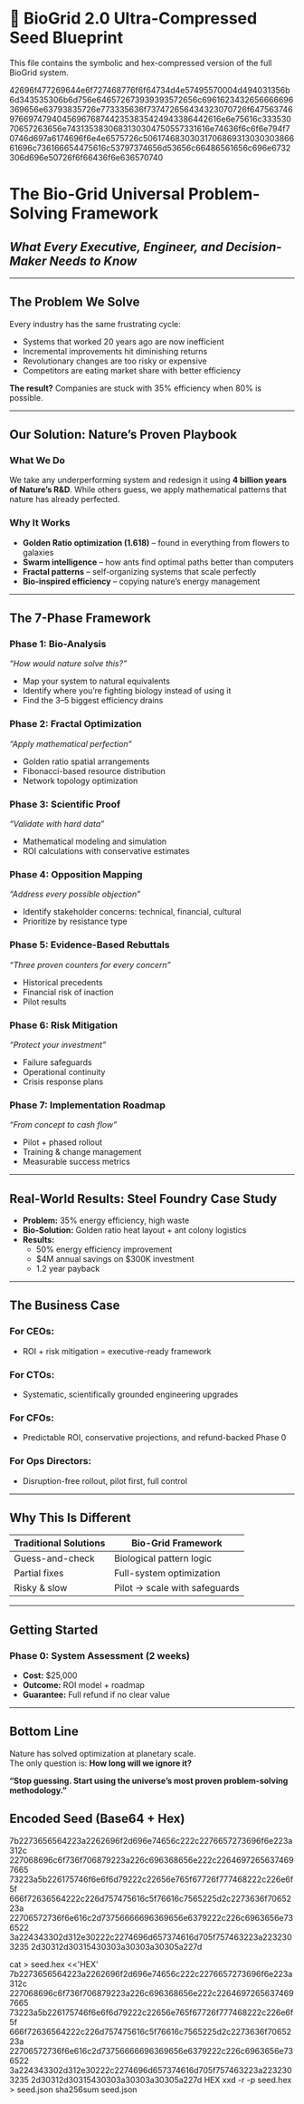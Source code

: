 # 🔐 BioGrid 2.0 Ultra-Compressed Seed Blueprint

This file contains the symbolic and hex-compressed version of the full BioGrid system.

42696f477269644e6f727468776f6f64734d4e57495570004d494031356b6d343535306b6d756e646572673939393572656c6961623432656666696369656e63793835726e773335636f737472656434323070726f64756374697669747940456967687442353835424943386442616e6e75616c33353070657263656e7431353830683130304750557331616e74636f6c6f6e794f70746d697a6174696f6e4e6575726c5061746830303170686931303030386661696c736166654475616c53797374656d53656c66486561656c696e6732306d696e50726f6f66436f6e636570740

#  The Bio-Grid Universal Problem-Solving Framework

## *What Every Executive, Engineer, and Decision-Maker Needs to Know*

---

##  The Problem We Solve

Every industry has the same frustrating cycle:

- Systems that worked 20 years ago are now inefficient
- Incremental improvements hit diminishing returns
- Revolutionary changes are too risky or expensive
- Competitors are eating market share with better efficiency

**The result?** Companies are stuck with 35% efficiency when 80% is possible.

---

##  Our Solution: Nature’s Proven Playbook

### What We Do

We take any underperforming system and redesign it using **4 billion years of Nature’s R&D**. While others guess, we apply mathematical patterns that nature has already perfected.

###  Why It Works

- **Golden Ratio optimization (1.618)** – found in everything from flowers to galaxies
- **Swarm intelligence** – how ants find optimal paths better than computers
- **Fractal patterns** – self-organizing systems that scale perfectly
- **Bio-inspired efficiency** – copying nature’s energy management

---

##  The 7-Phase Framework

### Phase 1: Bio-Analysis 
*“How would nature solve this?”*
- Map your system to natural equivalents
- Identify where you’re fighting biology instead of using it
- Find the 3–5 biggest efficiency drains

### Phase 2: Fractal Optimization 
*“Apply mathematical perfection”*
- Golden ratio spatial arrangements
- Fibonacci-based resource distribution
- Network topology optimization

### Phase 3: Scientific Proof 
*“Validate with hard data”*
- Mathematical modeling and simulation
- ROI calculations with conservative estimates

### Phase 4: Opposition Mapping 
*“Address every possible objection”*
- Identify stakeholder concerns: technical, financial, cultural
- Prioritize by resistance type

### Phase 5: Evidence-Based Rebuttals 
*“Three proven counters for every concern”*
- Historical precedents
- Financial risk of inaction
- Pilot results

### Phase 6: Risk Mitigation 
*“Protect your investment”*
- Failure safeguards
- Operational continuity
- Crisis response plans

### Phase 7: Implementation Roadmap 
*“From concept to cash flow”*
- Pilot + phased rollout
- Training & change management
- Measurable success metrics

---

##  Real-World Results: Steel Foundry Case Study

- **Problem:** 35% energy efficiency, high waste
- **Bio-Solution:** Golden ratio heat layout + ant colony logistics
- **Results:**
  - 50% energy efficiency improvement
  - $4M annual savings on $300K investment
  - 1.2 year payback

---

##  The Business Case

### For CEOs:
- ROI + risk mitigation = executive-ready framework

### For CTOs:
- Systematic, scientifically grounded engineering upgrades

### For CFOs:
- Predictable ROI, conservative projections, and refund-backed Phase 0

### For Ops Directors:
- Disruption-free rollout, pilot first, full control

---

##  Why This Is Different

| Traditional Solutions | Bio-Grid Framework |
|------------------------|--------------------|
| Guess-and-check        | Biological pattern logic |
| Partial fixes          | Full-system optimization |
| Risky & slow           | Pilot → scale with safeguards |

---

##  Getting Started

### Phase 0: System Assessment (2 weeks)
- **Cost:** $25,000
- **Outcome:** ROI model + roadmap
- **Guarantee:** Full refund if no clear value

---

##  Bottom Line

Nature has solved optimization at planetary scale.  
The only question is: **How long will we ignore it?**

**“Stop guessing. Start using the universe’s most proven problem-solving methodology.”**


## Encoded Seed (Base64 + Hex)

7b2273656564223a2262696f2d696e74656c222c2276657273696f6e223a312c
227068696c6f736f706879223a226c696368656e222c22646972656374697665
73223a5b226175746f6e6f6d79222c22656e765f67726f777468222c226e6f5f
666f72636564222c226d757475616c5f76616c7565225d2c2273636f7065223a
22706572736f6e616c2d73756666696369656e6379222c226c6963656e736522
3a224343302d312e30222c2274696d657374616d705f757463223a2232303235
2d30312d30315430303a30303a30305a227d

cat > seed.hex <<'HEX'
7b2273656564223a2262696f2d696e74656c222c2276657273696f6e223a312c
227068696c6f736f706879223a226c696368656e222c22646972656374697665
73223a5b226175746f6e6f6d79222c22656e765f67726f777468222c226e6f5f
666f72636564222c226d757475616c5f76616c7565225d2c2273636f7065223a
22706572736f6e616c2d73756666696369656e6379222c226c6963656e736522
3a224343302d312e30222c2274696d657374616d705f757463223a2232303235
2d30312d30315430303a30303a30305a227d
HEX
xxd -r -p seed.hex > seed.json
sha256sum seed.json
